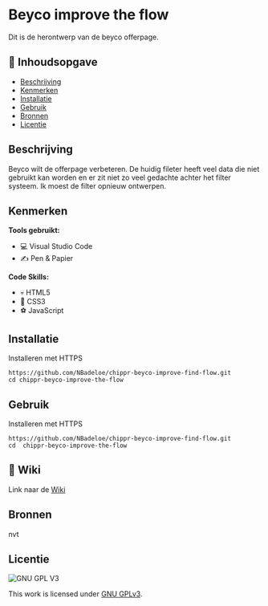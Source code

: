 # Beyco improve the flow 
Dit is de herontwerp van de beyco offerpage.
## 📙 Inhoudsopgave

- [Beschrijving](#beschrijving)
- [Kenmerken](#kenmerken)
- [Installatie](#installatie)
- [Gebruik](#gebruik)
- [Bronnen](#bronnen)
- [Licentie](#licentie)


## Beschrijving

Beyco wilt de offerpage verbeteren. De huidig fileter heeft veel data die niet gebruikt kan worden en er zit niet zo veel gedachte achter het filter systeem. Ik moest de filter opnieuw ontwerpen.
<!-- In de Beschrijving staat hoe je project er uit ziet, hoe het werkt en wat je er mee kan. -->
<!-- Voeg een mooie poster visual toe 📸 -->
<!-- Voeg een link toe naar Github Pages 🌐-->

## Kenmerken

**Tools gebruikt:**

- 💻 Visual Studio Code
- ✍️ Pen & Papier

**Code Skills:**

- 💀 HTML5
- 🧍 CSS3
- ⚽ JavaScript
<!-- Bij Kenmerken staat welke technieken zijn gebruikt en hoe. Wat is de HTML structuur? Wat zijn de belangrijkste dingen in CSS? Wat is er met Javascript gedaan en hoe? Misschien heb je een framwork of library gebruikt? -->

## Installatie

Installeren met HTTPS

```
https://github.com/NBadeloe/chippr-beyco-improve-find-flow.git
cd chippr-beyco-improve-the-flow
```
## Gebruik
Installeren met HTTPS

```
https://github.com/NBadeloe/chippr-beyco-improve-find-flow.git
cd  chippr-beyco-improve-the-flow
```

## 📕 Wiki

Link naar de [Wiki](https://github.com/NBadeloe/chippr-beyco-improve-find-flow/wiki)
## Bronnen
nvt
## Licentie

![GNU GPL V3](https://www.gnu.org/graphics/gplv3-127x51.png)

This work is licensed under [GNU GPLv3](./LICENSE).

